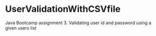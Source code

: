# UserValidationWithCSVfile
Java Bootcamp assignment 3. Validating user id and password using a given users list

